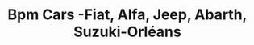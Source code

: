 ---
title: "Bpm Cars -Fiat, Alfa, Jeep, Abarth, Suzuki-Orléans"
url: /villemandeur/bpm-cars-fiat-alfa-jeep-abarth-suzuki-orleans/
shop: voiture
---